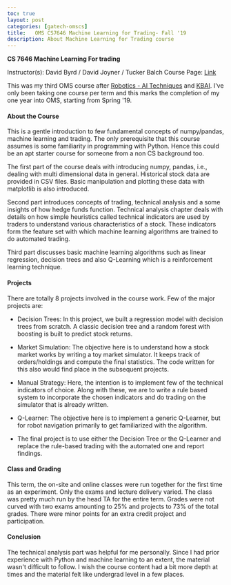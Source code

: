 ```yaml
---
toc: true
layout: post
categories: [gatech-omscs]
title:   OMS CS7646 Machine Learning for Trading- Fall '19
description: About Machine Learning for Trading course
---
```


**CS 7646 Machine Learning For trading**

Instructor(s): David Byrd / David Joyner / Tucker Balch
Course Page: [Link](http://quantsoftware.gatech.edu/CS7646_Fall_2019)

This was my third OMS course after [Robotics - AI Techniques](https://github.com/scarecrow1123/blog/issues/6) and [KBAI](https://github.com/scarecrow1123/blog/issues/3). I've only been taking one course per term and this marks the completion of my one year into OMS, starting from Spring '19. 

#### About the Course
This is a gentle introduction to few fundamental concepts of numpy/pandas, machine learning and trading. The only prerequisite that this course assumes is some familiarity in programming with Python. Hence this could be an apt starter course for someone from a non CS background too.

The first part of the course deals with introducing numpy, pandas, i.e., dealing with multi dimensional data in general. Historical stock data are provided in CSV files. Basic manipulation and plotting these data with matplotlib is also introduced. 

Second part introduces concepts of trading, technical analysis and a some insights of how hedge funds function. Technical analysis chapter deals with details on how simple heuristics called technical indicators are used by traders to understand various characteristics of a stock. These indicators form the feature set with which machine learning algorithms are trained to do automated trading.

Third part discusses basic machine learning algorithms such as linear regression, decision trees and also Q-Learning which is a reinforcement learning technique. 

#### Projects
There are totally 8 projects involved in the course work. Few of the major projects are:

* Decision Trees: In this project, we built a regression model with decision trees from scratch. A classic decision tree and a random forest with boosting is built to predict stock returns.

* Market Simulation: The objective here is to understand how a stock market works by writing a toy market simulator. It keeps track of orders/holdings and compute the final statistics. The code written for this also would find place in the subsequent projects.

* Manual Strategy: Here, the intention is to implement few of the technical indicators of choice. Along with these, we are to write a rule based system to incorporate the chosen indicators and do trading on the simulator that is already written. 

* Q-Learner: The objective here is to implement a generic Q-Learner, but for robot navigation primarily to get familiarized with the algorithm.

* The final project is to use either the Decision Tree or the Q-Learner and replace the rule-based trading with the automated one and report findings.

#### Class and Grading
This term, the on-site and online classes were run together for the first time as an experiment. Only the exams and lecture delivery varied. The class was pretty much run by the head TA for the entire term. Grades were not curved with two exams amounting to 25% and projects to 73% of the total grades. There were minor points for an extra credit project and participation. 

#### Conclusion
The technical analysis part was helpful for me personally. Since I had prior experience with Python and machine learning to an extent, the material wasn't difficult to follow. I wish the course content had a bit more depth at times and the material felt like undergrad level in a few places.
